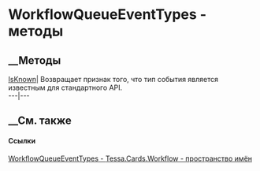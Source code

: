 # WorkflowQueueEventTypes - методы
##  __Методы
[IsKnown](M_Tessa_Cards_Workflow_WorkflowQueueEventTypes_IsKnown.htm)|
Возвращает признак того, что тип события является известным для стандартного
API.  
---|---  
## __См. также
#### Ссылки
[WorkflowQueueEventTypes -
](T_Tessa_Cards_Workflow_WorkflowQueueEventTypes.htm)
[Tessa.Cards.Workflow - пространство имён](N_Tessa_Cards_Workflow.htm)
